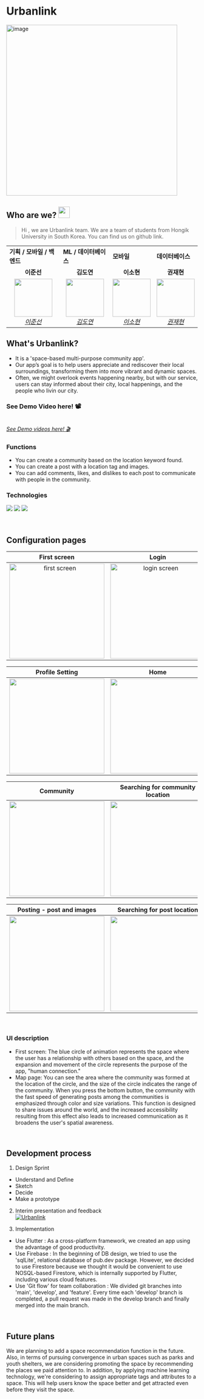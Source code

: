 # Urbanlink
<img width="450" alt="image" src="https://user-images.githubusercontent.com/103521468/229154323-64367792-f505-47d9-b270-25e509b9a2cf.png">


## Who are we? <img src="https://raw.githubusercontent.com/MartinHeinz/MartinHeinz/master/wave.gif" width="30px">
>Hi , we are Urbanlink team. We are a team of students from Hongik University in South Korea.
>You can find us on github link.

<table>
    <tr aling="center">
        <td><B>기획 / 모바일 / 백엔드<B></td>
        <td><B>ML / 데이터베이스<B></td>
        <td><B>모바일<B></td>
        <td><B>데이터베이스<B></td>
    </tr>
    <tr align="center">
        <td><B>이준선<B></td>
        <td><B>김도연<B></td>
        <td><B>이소현<B></td>
        <td><B>권재현<B></td>
    </tr>
    <tr align="center">
        <td>
            <img src="https://github.com/nx006.png" width="100">
            <br>
            <a href="https://github.com/nx006"><I>이준선</I></a>
        </td>
        <td>
            <img src="https://github.com/scarletKim2001.png" width="100">
            <br>
            <a href="https://github.com/scarletKim2001"><I>김도연</I></a>
        </td>
        <td>
            <img src="https://github.com/SHL3.png" width="100">
            <br>
            <a href="https://github.com/SHL3"><I>이소현</I></a>
        </td>
        <td>
            <img src="https://github.com/baebaebuae.png" width="100">
            <br>
            <a href="https://github.com/baebaebuae"><I>권재현</I></a>
        </td>
    </tr>
</table>

## What's Urbanlink?
* It is a 'space-based multi-purpose community app'.
* Our app’s goal is to help users appreciate and rediscover their local surroundings, transforming them into more vibrant and dynamic spaces.
* Often, we might overlook events happening nearby, but with our service, users can stay informed about their city, local happenings, and the people who livin our city.

### See Demo Video here! 📽️
<br><a href="https://www.youtube.com/watch?v=EOs8m5CF9bQ"><I>See Demo videos here! 🎬</I></a></br>

### Functions
* You can create a community based on the location keyword found.
* You can create a post with a location tag and images.
* You can add comments, likes, and dislikes to each post to communicate with people in the community.

### Technologies
<img src="https://img.shields.io/badge/Flutter-02569B?style=flat-square&logo=flutter&logoColor=white"> <img src="https://img.shields.io/badge/Firebase-FFCA28?style=flat-square&logo=firebase&logoColor=white"> <img src="https://img.shields.io/badge/Dart-0175C2?style=flat-square&logo=dart&logoColor=white">

</br>

## Configuration pages

|First screen|Login|Profile|
|:---:|:---:|:---:|
|<img width="250" alt="first screen" src="https://user-images.githubusercontent.com/103521468/229154729-e0289e00-bff3-41f4-80e1-690bfd4edd5a.png">|<img width="250" alt ="login screen" src="https://user-images.githubusercontent.com/103521468/229152138-6160c3dc-f967-4a2d-83f9-15790518a321.png">|<img width="250" src="https://user-images.githubusercontent.com/103521468/229155590-f55a4609-8d72-4e02-9705-cb317595b3e2.png">|


|Profile Setting|Home|Map|
|:---:|:---:|:---:|
|<img width="250" src="https://user-images.githubusercontent.com/103521468/229160900-1219c893-8027-4d4b-913b-45399e4f100f.png">|<img src="https://user-images.githubusercontent.com/103521468/229155970-42905c70-d13f-477e-be94-ec6c6605da62.png" width="250">|<img src="https://user-images.githubusercontent.com/103521468/229156088-70087fba-2c88-460d-a141-3b5221514ed3.png" width="250">|

|Community|Searching for community location|Specific community|
|:---:|:---:|:---:|
|<img src="https://user-images.githubusercontent.com/103521468/229156353-68331144-acb4-49b8-a1e0-64cdd0a41924.png" width="250">|<img src="https://user-images.githubusercontent.com/103521468/229156375-47f6a957-2bf5-40df-b025-78fda4cab497.png" width="250">|<img src="https://user-images.githubusercontent.com/103521468/229156437-8bcb3296-fe17-47ad-992d-83b835e94110.png" width="250">|

|Posting - post and images|Searching for post location|Comments and appreciation|
|------|------|------|
|<img src="https://user-images.githubusercontent.com/103521468/229157072-461fac28-f955-44e4-a3d9-e1cdefa7e26e.gif" width="250">|<img src="https://user-images.githubusercontent.com/103521468/229157464-bf4142f0-bbe7-4826-ab07-ca3f341c2f4b.gif" width="250">|<img src="https://user-images.githubusercontent.com/103521468/229157643-0bc3b865-6a5b-4f29-83f6-579d8c057fe0.png" width="250">|

</br>

### UI description
* First screen: The blue circle of animation represents the space where the user has a relationship with others based on the space, and the expansion and movement of the circle represents the purpose of the app, "human connection."
* Map page: You can see the area where the community was formed at the location of the circle, and the size of the circle indicates the range of the community. When you press the bottom button, the community with the fast speed of generating posts among the communities is emphasized through color and size variations. This function is designed to share issues around the world, and the increased accessibility resulting from this effect also leads to increased communication as it broadens the user's spatial awareness.

</br>

## Development process  
1. Design Sprint  
* Understand and Define
* Sketch
* Decide
* Make a prototype

2. Interim presentation and feedback  
[![Urbanlink](https://user-images.githubusercontent.com/100724454/229185193-004b06b4-5732-4e71-be8a-798544276054.png)](https://www.youtube.com/watch?v=zZy-AX7FYLo)

3. Implementation  
* Use Flutter : As a cross-platform framework, we created an app using the advantage of good productivity.
* Use Firebase : In the beginning of DB design, we tried to use the 'sqlLite', relational database of pub.dev package. However, we decided to use Firestore because we thought it would be convenient to use NOSQL-based Firestore, which is internally supported by Flutter, including various cloud features.
* Use 'Git flow' for team collaboration : We divided git branches into 'main', 'develop', and 'feature'. Every time each 'develop' branch is completed, a pull request was made in the develop branch and finally merged into the main branch.  
 
</br>

## Future plans  
We are planning to add a space recommendation function in the future. Also, in terms of pursuing convergence in urban spaces such as parks and youth shelters, we are considering promoting the space by recommending the places we paid attention to. In addition, by applying machine learning technology, we're considering to assign appropriate tags and attributes to a space. This will help users know the space better and get attracted even before they visit the space.